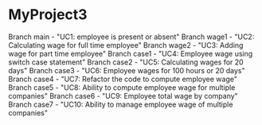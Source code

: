 # MyProject3
Branch main - "UC1: employee is present or absent"
Branch wage1 - "UC2: Calculating wage for full time employee"
Branch wage2 - "UC3: Adding wage for part time employee"
Branch case1 - "UC4: Employee wage using switch case statement"
Branch case2 - "UC5: Calculating wages for 20 days"
Branch case3 - "UC6: Employee wages for 100 hours or 20 days"
Branch case4 - "UC7: Refactor the code to compute employee wage"
Branch case5 - "UC8: Ability to compute employee wage for multiple companies"
Branch case6 - "UC9: Employee total wage by company"
Branch case7 - "UC10: Ability to manage employee wage of multiple companies"